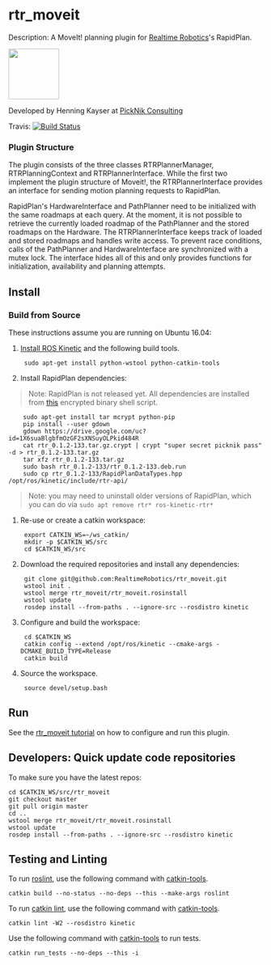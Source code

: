 # rtr_moveit

Description: A MoveIt! planning plugin for [Realtime Robotics](http://rtr.ai/)'s RapidPlan.

<img src="https://picknik.ai/images/logo.jpg" width="100">

Developed by Henning Kayser at [PickNik Consulting](http://picknik.ai/)

Travis:
[![Build Status](https://travis-ci.com/PickNikRobotics/rtr_moveit.svg?token=o9hPQnr2kShM9ckDs6J8&branch=master)](https://travis-ci.com/PickNikRobotics/rtr_moveit)

### Plugin Structure

The plugin consists of the three classes RTRPlannerManager, RTRPlanningContext and RTRPlannerInterface.
While the first two implement the plugin structure of Moveit!, the RTRPlannerInterface provides an interface for sending motion planning requests to RapidPlan.

RapidPlan's HardwareInterface and PathPlanner need to be initialized with the same roadmaps at each query.
At the moment, it is not possible to retrieve the currently loaded roadmap of the PathPlanner and the stored roadmaps on the Hardware.
The RTRPlannerInterface keeps track of loaded and stored roadmaps and handles write access.
To prevent race conditions, calls of the PathPlanner and HardwareInterface are synchronized with a mutex lock.
The interface hides all of this and only provides functions for initialization, availability and planning attempts.

## Install

### Build from Source

These instructions assume you are running on Ubuntu 16.04:

1. [Install ROS Kinetic](http://wiki.ros.org/kinetic/Installation/Ubuntu) and the following build tools.

        sudo apt-get install python-wstool python-catkin-tools

1. Install RapidPlan dependencies:

> Note: RapidPlan is not released yet. All dependencies are installed from [this](https://drive.google.com/uc?id=1X6suaBlgbfmOzGF2sXNSuyOLPkid484R) encrypted binary shell script.

        sudo apt-get install tar mcrypt python-pip
        pip install --user gdown
        gdown https://drive.google.com/uc?id=1X6suaBlgbfmOzGF2sXNSuyOLPkid484R
        cat rtr_0.1.2-133.tar.gz.crypt | crypt "super secret picknik pass" -d > rtr_0.1.2-133.tar.gz
        tar xfz rtr_0.1.2-133.tar.gz
        sudo bash rtr_0.1.2-133/rtr_0.1.2-133.deb.run
        sudo cp rtr_0.1.2-133/RapidPlanDataTypes.hpp /opt/ros/kinetic/include/rtr-api/

> Note: you may need to uninstall older versions of RapidPlan, which you can do via ``sudo apt remove rtr* ros-kinetic-rtr*``

1. Re-use or create a catkin workspace:

        export CATKIN_WS=~/ws_catkin/
        mkdir -p $CATKIN_WS/src
        cd $CATKIN_WS/src

1. Download the required repositories and install any dependencies:

        git clone git@github.com:RealtimeRobotics/rtr_moveit.git
        wstool init .
        wstool merge rtr_moveit/rtr_moveit.rosinstall
        wstool update
        rosdep install --from-paths . --ignore-src --rosdistro kinetic

1. Configure and build the workspace:

        cd $CATKIN_WS
        catkin config --extend /opt/ros/kinetic --cmake-args -DCMAKE_BUILD_TYPE=Release
        catkin build

1. Source the workspace.

        source devel/setup.bash

## Run

See the [rtr_moveit tutorial](https://github.com/RealtimeRobotics/rtr_moveit/blob/master/rtr_moveit_tutorial/rtr_moveit_tutorial.rst) on how to configure and run this plugin.

## Developers: Quick update code repositories

To make sure you have the latest repos:

    cd $CATKIN_WS/src/rtr_moveit
    git checkout master
    git pull origin master
    cd ..
    wstool merge rtr_moveit/rtr_moveit.rosinstall
    wstool update
    rosdep install --from-paths . --ignore-src --rosdistro kinetic

## Testing and Linting

To run [roslint](http://wiki.ros.org/roslint), use the following command with [catkin-tools](https://catkin-tools.readthedocs.org/).

    catkin build --no-status --no-deps --this --make-args roslint

To run [catkin lint](https://pypi.python.org/pypi/catkin_lint), use the following command with [catkin-tools](https://catkin-tools.readthedocs.org/).

    catkin lint -W2 --rosdistro kinetic

Use the following command with [catkin-tools](https://catkin-tools.readthedocs.org/) to run tests.

    catkin run_tests --no-deps --this -i
